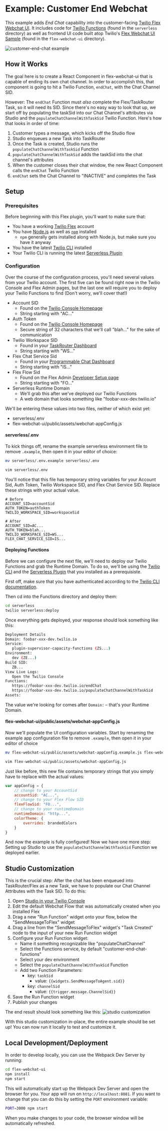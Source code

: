 # Example: Customer End Webchat


This example adds _End Chat_ capability into the customer-facing [Twilio Flex](http://twilio.com/flex) [Webchat UI](https://www.twilio.com/docs/flex/installing-and-using-flex-webchat). It includes code for [Twilio Functions](https://www.twilio.com/docs/runtime/functions) (found in the `serverless` directory) as well as frontend UI code built atop Twilio's [Flex Webchat UI Sample](https://github.com/twilio/flex-webchat-ui-sample) (found in the `flex-webchat-ui` directory).

![customer-end-chat example](https://github.com/twilio-professional-services/example-customer-end-chat/blob/media/customer-end-chat.gif)

## How it Works
The goal here is to create a React Component in flex-webchat-ui that is capable of ending its own chat channel. In order to accomplish this, that component is going to hit a Twilio Function, `endChat`, with the Chat Channel SID.

However: The `endChat` Function must _also_ complete the Flex/TaskRouter Task, so it will need its SID. Since there's no easy way to look that up, we start off by populating the taskSid into our Chat Channel's attributes via Studio and the `populateChatChannelWithTaskSid` Twilio Function. Here's how that looks in order of time:

1. Customer types a message, which kicks off the Studio flow
2. Studio enqueues a new Task into TaskRouter
3. Once the Task is created, Studio runs the `populateChatChannelWithTaskSid` Function
4. `populateChatChannelWithTaskSid` adds the taskSid into the chat channel's attributes
5. When the customer closes their chat window, the new React Component calls the `endChat` Twilio Function
6. `endChat` sets the Chat Channel to "INACTIVE" and completes the Task


## Setup

### Prerequisites
Before beginning with this Flex plugin, you'll want to make sure that:
- You have a working [Twilio Flex](https://www.twilio.com/flex) account
- You have [Node.js](https://nodejs.org) as well as [`npm`](https://npmjs.com) installed
  - `npm` generally gets installed along with Node.js, but make sure you have it anyway
- You have the latest [Twilio CLI](https://www.twilio.com/docs/twilio-cli/quickstart) installed
- Your Twilio CLI is running the latest [Serverless Plugin](https://github.com/twilio-labs/plugin-serverless)

### Configuration
Over the course of the configuration process, you'll need several values from your Twilio account. The first five can be found right now in the Twilio Console and Flex Admin pages, but the last one will require you to deploy your Twilio Functions to find (Don't worry, we'll cover that!)

- Account SID
  - Found on the [Twilio Console Homepage](https://www.twilio.com/console)
  - String starting with "AC..."
- Auth Token
  - Found on the [Twilio Console Homepage](https://www.twilio.com/console)
  - Secure string of 32 characters that we'll call "blah..." for the sake of communication
- Twilio Workspace SID
  - Found in your [TaskRouter Dashboard](https://www.twilio.com/console/taskrouter/dashboard)
  - String starting with "WS..."
- Flex Chat Service Sid
  - Found in your [Programmable Chat Dashboard](https://www.twilio.com/console/chat/dashboard)
  - String starting with "IS..."
- Flex Flow Sid
  - Found on the Flex Admin [Developer Setup page](https://flex.twilio.com/admin/developers/)
  - String starting with "FO..."
- Serverless Runtime Domain
  - We'll grab this after we've deployed our Twilio Functions
  - A web domain that looks something like "foobar-xxx-dev.twilio.io"

We'll be entering these values into two files, neither of which exist yet:
- serverless/.env
- flex-webchat-ui/public/assets/webchat-appConfig.js


#### serverless/.env
To kick things off, rename the example serverless environment file to remove `.example`, then open it in your editor of choice:

```bash
mv serverless/.env.example serverless/.env

vim serverless/.env
```

You'll notice that this file has temporary string variables for your Account Sid, Auth Token, Twilio Workspace SID, and Flex Chat Service SID. Replace these strings with your actual value.

```
# Before
ACCOUNT_SID=accountSid
AUTH_TOKEN=authToken
TWILIO_WORKSPACE_SID=workspaceSid

# After
ACCOUNT_SID=AC...
AUTH_TOKEN=blah...
TWILIO_WORKSPACE_SID=WS...
FLEX_CHAT_SERVICE_SID=IS...
```

#### Deploying Functions

Before we can configure the next file, we'll need to deploy our Twilio Functions and grab the Runtime Domain. To do so, we'll be using the [Twilio CLI](https://www.twilio.com/docs/twilio-cli/quickstart) and the [Serverless Plugin](https://github.com/twilio-labs/plugin-serverless) that you installed as a prerequisiste.

First off, make sure that you have authenticated according to the [Twilio CLI documentation](https://www.twilio.com/docs/twilio-cli/quickstart#login-to-your-twilio-account).

Then cd into the Functions directory and deploy them:

```bash
cd serverless
twilio serverless:deploy
```

Once everything gets deployed, your response should look something like this:

```bash
Deployment Details
Domain: foobar-xxx-dev.twilio.io
Service:
   plugin-supervisor-capacity-functions (ZS...)
Environment:
   dev (ZE...)
Build SID:
   ZB...
View Live Logs:
   Open the Twilio Console
Functions:
   https://foobar-xxx-dev.twilio.io/endChat
   https://foobar-xxx-dev.twilio.io/populateChatChannelWithTaskSid
Assets:
```

The value we're looking for comes after `Domain:` – that's your Runtime Domain.

#### flex-webchat-ui/public/assets/webchat-appConfig.js

Now we'll populate the UI configuration variables. Start by renaming the example app configuration file to remove `.example`, then open it in your editor of choice

```bash
mv flex-webchat-ui/public/assets/webchat-appConfig.example.js flex-webchat-ui/public/assets/webchat-appConfig.js

vim flex-webchat-ui/public/assets/webchat-appConfig.js
```

Just like before, this new file contains temporary strings that you simply have to replace with the actual values:

```javascript
var appConfig = {
    // change to your AccountSid
    accountSid: "AC...",
    // change to your Flex Flow SID
    flexFlowSid: "FO...",
    // change to your runtimeDomain
    runtimeDomain: "http...",
    colorTheme: {
        overrides: brandedColors
    }
}
```

And now the example is fully configured! Now we have one more step: Setting up Studio to use the `populateChatChannelWithTaskSid` Function we deployed earlier.

## Studio Customization
This is the crucial step: After the chat has been enqueued into TaskRouter/Flex as a new Task, we have to populate our Chat Channel Attributes with the Task SID. To do this:

1. Open [Studio in your Twilio Console](https://www.twilio.com/console/studio/flows/)
2. Edit the default Webchat Flow that was automatically created when you installed Flex
3. Drag a new "Run Function" widget onto your flow, below the "SendMessageToFlex" widget
4. Drag a line from the "SendMessageToFlex" widget's "Task Created" node to the input of your new Run Function widget
5. Configure your Run Function widget:
   - Name it something recognizable like "populateChatChannel"
   - Select the Functions service, by default "customer-end-chat-functions"
   - Select your dev environment
   - Select the `populateChatChannelWithTaskSid` Function
   - Add two Function Parameters:
     - key: `taskSid`
       - value: `{{widgets.SendMessageToAgent.sid}}`
     - key: `channelSid`
       - value: `{{trigger.message.ChannelSid}}`
6. Save the Run Function widget
7. Publish your changes

The end result should look something like this:
![studio customization](https://github.com/twilio-professional-services/example-customer-end-chat/blob/media/studio-flow.png)

With this studio customization in-place, the entire example should be set up! You can now run it locally to test and customize it.

## Local Development/Deployment

In order to develop locally, you can use the Webpack Dev Server by running:

```bash
cd flex-webchat-ui
npm install
npm start
```

This will automatically start up the Webpack Dev Server and open the browser for you. Your app will run on `http://localhost:8081`. If you want to change that you can do this by setting the `PORT` environment variable:

```bash
PORT=3000 npm start
```

When you make changes to your code, the browser window will be automatically refreshed.
